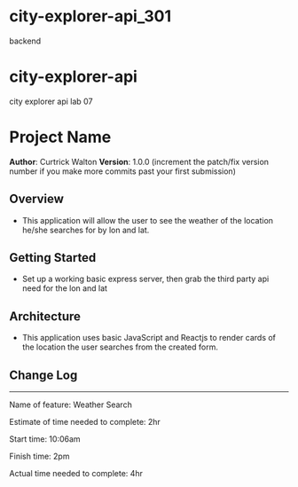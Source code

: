 # city-explorer-api_301
backend



# city-explorer-api
city explorer api lab 07




# Project Name

**Author**: Curtrick Walton
**Version**: 1.0.0 (increment the patch/fix version number if you make more commits past your first submission)

## Overview
<!-- Provide a high level overview of what this application is and why you are building it, beyond the fact that it's an assignment for this class. (i.e. What's your problem domain?) -->
- This application will allow the user to see the weather of the location he/she searches for by lon and lat.

## Getting Started
<!-- What are the steps that a user must take in order to build this app on their own machine and get it running? -->
- Set up a working basic express server, then grab the third party api need for the lon and lat
## Architecture
<!-- Provide a detailed description of the application design. What technologies (languages, libraries, etc) you're using, and any other relevant design information. -->
- This application uses basic JavaScript and Reactjs to render cards of the location the user searches from the created form.
## Change Log
<!-- Use this area to document the iterative changes made to your application as each feature is successfully implemented. Use time stamps. Here's an example:

01-01-2001 4:59pm - Application now has a fully-functional express server, with a GET route for the location resource. -->

-----------------------------------------------------------

Name of feature: Weather Search

Estimate of time needed to complete: 2hr

Start time: 10:06am

Finish time: 2pm 

Actual time needed to complete: 4hr 
